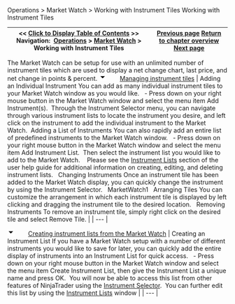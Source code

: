 ﻿
Operations > Market Watch > Working with Instrument Tiles
Working with Instrument Tiles

| << [Click to Display Table of Contents](working-with-instrument-tiles.md) >> **Navigation:**     [Operations](operations-1.md) > [Market Watch](market-watch-1.md) > Working with Instrument Tiles | [Previous page](display-overview-1.md) [Return to chapter overview](market-watch-1.md) [Next page](market-watch-properties-1.md) |
| --- | --- |
The Market Watch can be setup for use with an unlimited number of instrument tiles which are used to display a net change chart, last price, and net change in points & percent.
![tog_minus](tog_minus-1.gif)        [Managing instrument tiles](javascript:HMToggle('toggle','ManagingInstrumentTiles','ManagingInstrumentTiles_ICON'))
| Adding an Individual Instrument You can add as many individual instrument tiles to your Market Watch window as you would like.   - Press down on your right mouse button in the Market Watch window and select the menu item Add Instrument(s).  Through the Instrument Selector menu, you can navigate through various instrument lists to locate the instrument you desire, and left click on the instrument to add the individual instrument to the Market Watch.  Adding a List of Instruments You can also rapidly add an entire list of predefined instruments to the Market Watch window.   - Press down on your right mouse button in the Market Watch window and select the menu item Add Instrument List.  Then select the instrument list you would like to add to the Market Watch.    Please see the [Instrument Lists](instrument_lists-1.md) section of the user help guide for additional information on creating, editing, and deleting instrument lists.   Changing Instruments Once an instrument tile has been added to the Market Watch display, you can quickly change the instrument by using the Instrument Selector.   MarketWatch1   Arranging Tiles You can customize the arrangement in which each instrument tile is displayed by left clicking and dragging the instrument tile to the desired location.   Removing Instruments To remove an instrument tile, simply right click on the desired tile and select Remove Tile. |
| --- |

![tog_minus](tog_minus-1.gif)        [Creating instrument lists from the Market Watch](javascript:HMToggle('toggle','CreatinginstrumentlistsfromtheMarketWatch','CreatinginstrumentlistsfromtheMarketWatch_ICON'))
| Creating an Instrument List If you have a Market Watch setup with a number of different instruments you would like to save for later, you can quickly add the entire display of instruments into an Instrument List for quick access.   - Press down on your right mouse button in the Market Watch window and select the menu item Create Instrument List, then give the Instrument List a unique name and press OK.  You will now be able to access this list from other features of NinjaTrader using the [Instrument Selector](instrumentselector-1.md).  You can further edit this list by using the [Instrument Lists](instrument_lists-1.md) window |
| --- |
